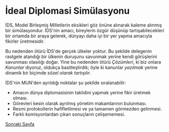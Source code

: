 # İdeal Diplomasi Simülasyonu

İDS, Model Birleşmiş Milletlerin eksikleri göz önüne alınarak kaleme alınmış bir simülasyondur. İDS'nin amacı,
bireylerin özgür düşünüp tartışabilecekleri bir ortamda bir araya gelerek, dünyayı daha iyi bir yer yapma amacıyla
fikirler üretmesidir.

Bu nedenden ötürü İDS'de gerçek ülkeler yoktur. Bu şekilde delegenin rastgele atandığı bir ülkenin duruşunu savunmak yerine kendi
görüşlerini savunması olasılığı doğar. Yine bu nedenden ötürü *Çözümleri*, ki biz onlara *Kanunlar* diyoruz, oldukça basitleştirdik; öyle ki kanunlar *yazılmak* yerine dinamik bir biçimde *sözel olarak tartışılır*.

İDS'nin MUN'den ayrıldığı noktalar şu şekilde sıralanabilir:

* Amacın dünya diplomasisinin taklidini yapmak yerine fikir üretmek olması.
* Görevleri kesin olarak ayrılmış yönetim makamlarının bulunması.
* Resmi protokollerin hafifletilmesi ve ya tamamen görmezden gelinmesi.
* Farklı komisyonlardan çıkan sonuçların çelişememesi.

[Sonraki Sayfa](magistralar_ve_y%C3%B6netim.md)
